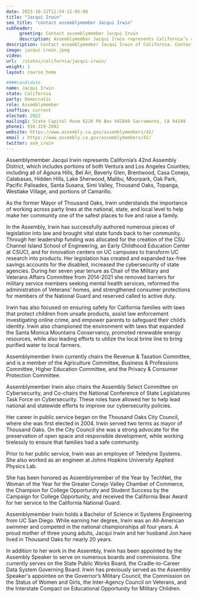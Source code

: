 ```yaml
---
date: 2023-10-22T11:54:12-05:00
title: "Jacqui Irwin"
seo_title: "contact assemblymember Jacqui Irwin"
subheader:
     greeting: Contact assemblymember Jacqui Irwin
     description: Assemblymember Jacqui Irwin represents California’s 42nd Assembly District, which includes portions of both Ventura and Los Angeles Counties.
description: Contact assemblymember Jacqui Irwin of California. Contact information for Jacqui Irwin includes email address, phone number, and mailing address.
image: jacqui-irwin.jpeg
video:
url:  /states/california/jacqui-irwin/
weight: 1
layout: course_home

####candidate
name: Jacqui Irwin
state: California
party: Democratic
role: Assemblymember
inoffice: current
elected: 2022
mailing1: State Capitol Room 6220 PO Box 942849 Sacramento, CA 94249
phone1: 916-319-2042
website: https://www.assembly.ca.gov/assemblymembers/42/
email : https://www.assembly.ca.gov/assemblymembers/42/
twitter: asm_irwin
---
```


Assemblymember Jacqui Irwin represents California’s 42nd Assembly District, which includes portions of both Ventura and Los Angeles Counties; including all of Agoura Hills, Bel Air, Beverly Glen, Brentwood, Casa Conejo, Calabasas, Hidden Hills, Lake Sherwood, Malibu, Moorpark, Oak Park, Pacific Palisades, Santa Susana, Simi Valley, Thousand Oaks, Topanga, Westlake Village, and portions of Camarillo.

As the former Mayor of Thousand Oaks, Irwin understands the importance of working across party lines at the national, state, and local level to help make her community one of the safest places to live and raise a family.

In the Assembly, Irwin has successfully authored numerous pieces of legislation into law and brought vital state funds back to her community. Through her leadership funding was allocated for the creation of the CSU Channel Island School of Engineering, an Early Childhood Education Center at CSUCI, and for innovation centers on UC campuses to transform UC research into products. Her legislation has created and expanded tax-free savings accounts for the disabled, increased the cybersecurity of state agencies. During her seven year tenure as Chair of the Military and Veterans Affairs Committee from 2014-2021 she removed barriers for military service members seeking mental health services, reformed the administration of Veterans' homes, and strengthened consumer protections for members of the National Guard and reserved called to active duty.

Irwin has also focused on ensuring safety for California families with laws that protect children from unsafe products, assist law enforcement investigating online crime, and empower parents to safeguard their child’s identity. Irwin also championed the environment with laws that expanded the Santa Monica Mountains Conservancy, promoted renewable energy resources, while also leading efforts to utilize the local brine line to bring purified water to local farmers.

Assemblymember Irwin currently chairs the Revenue & Taxation Committee, and is a member of the Agriculture Committee, Business & Professions Committee, Higher Education Committee, and the Privacy & Consumer Protection Committee.

Assemblymember Irwin also chairs the Assembly Select Committee on Cybersecurity, and Co-chairs the National Conference of State Legislatures Task Force on Cybersecurity. These roles have allowed her to help lead national and statewide efforts to improve our cybersecurity policies.

Her career in public service began on the Thousand Oaks City Council, where she was first elected  in 2004. Irwin served two terms as mayor of Thousand Oaks. On the City Council she was a strong advocate for the preservation of open space and responsible development, while working tirelessly to ensure that families had a safe community.

Prior to her public service, Irwin was an employee of Teledyne Systems.  She also worked as an engineer at Johns Hopkins University Applied Physics Lab.

She has been honored as Assemblymember of the Year by TechNet, the Woman of the Year for the Greater Conejo Valley Chamber of Commerce, the Champion for College Opportunity and Student Success by the Campaign for College Opportunity, and received the California Bear Award for her service to the California National Guard.

Assemblymember Irwin holds a Bachelor of Science in Systems Engineering from UC San Diego. While earning her degree, Irwin was an All-American swimmer and competed in the national championships all four years.  A proud mother of three young adults, Jacqui Irwin and her husband Jon have lived in Thousand Oaks for nearly 20 years.

In addition to her work in the Assembly, Irwin has been appointed by the Assembly Speaker to serve on numerous boards and commissions. She currently serves on the State Public Works Board, the Cradle-to-Career Data System Governing Board. Irwin has previously served as the Assembly Speaker's appointee on the Governor’s Military Council, the Commission on the Status of Women and Girls, the Inter-Agency Council on Veterans, and the Interstate Compact on Educational Opportunity for Military Children.
